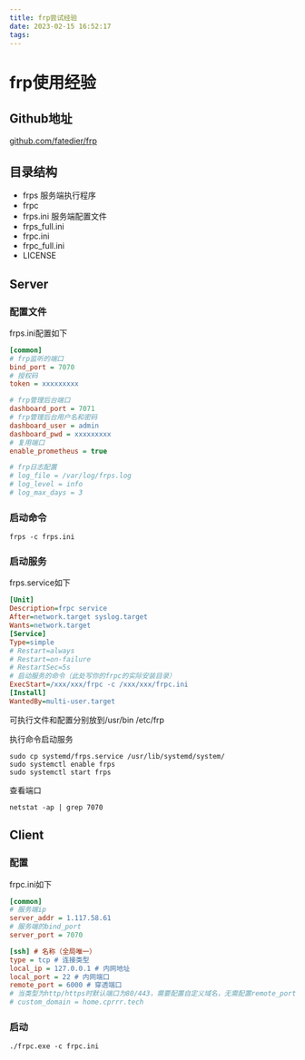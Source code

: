 ```yaml
---
title: frp尝试经验
date: 2023-02-15 16:52:17
tags:
---
```

# frp使用经验

## Github地址
[github.com/fatedier/frp](https://github.com/fatedier/frp)

## 目录结构
- frps 服务端执行程序
- frpc
- frps.ini 服务端配置文件
- frps_full.ini
- frpc.ini
- frpc_full.ini
- LICENSE

## Server
### 配置文件
frps.ini配置如下
```ini
[common]
# frp监听的端口
bind_port = 7070
# 授权码
token = xxxxxxxxx

# frp管理后台端口
dashboard_port = 7071
# frp管理后台用户名和密码
dashboard_user = admin
dashboard_pwd = xxxxxxxxx
# 复用端口
enable_prometheus = true

# frp日志配置
# log_file = /var/log/frps.log
# log_level = info
# log_max_days = 3
```

### 启动命令
```shell
frps -c frps.ini
```
### 启动服务
frps.service如下
```ini
[Unit]
Description=frpc service
After=network.target syslog.target
Wants=network.target
[Service]
Type=simple
# Restart=always
# Restart=on-failure
# RestartSec=5s
# 启动服务的命令（此处写你的frpc的实际安装目录）
ExecStart=/xxx/xxx/frpc -c /xxx/xxx/frpc.ini
[Install]
WantedBy=multi-user.target
```
可执行文件和配置分别放到/usr/bin /etc/frp

执行命令启动服务
```shell
sudo cp systemd/frps.service /usr/lib/systemd/system/
sudo systemctl enable frps
sudo systemctl start frps
```

查看端口
```shell
netstat -ap | grep 7070
```

## Client
### 配置
frpc.ini如下
```ini
[common]
# 服务端ip
server_addr = 1.117.58.61
# 服务端的bind_port
server_port = 7070

[ssh] # 名称（全局唯一）
type = tcp # 连接类型
local_ip = 127.0.0.1 # 内网地址
local_port = 22 # 内网端口
remote_port = 6000 # 穿透端口
# 当类型为http/https时默认端口为80/443，需要配置自定义域名，无需配置remote_port
# custom_domain = home.cprrr.tech 
```

### 启动
```shell
./frpc.exe -c frpc.ini
```